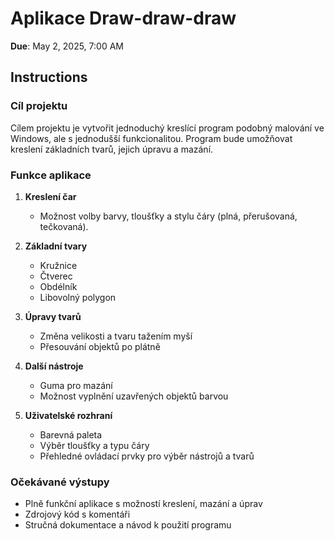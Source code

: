 # Aplikace Draw-draw-draw

**Due**: May 2, 2025, 7:00 AM

## Instructions

### Cíl projektu

Cílem projektu je vytvořit jednoduchý kreslící program podobný malování ve Windows, ale s jednodušší funkcionalitou.
Program bude umožňovat kreslení základních tvarů, jejich úpravu a mazání.

### Funkce aplikace

1. **Kreslení čar**
    - Možnost volby barvy, tloušťky a stylu čáry (plná, přerušovaná, tečkovaná).

2. **Základní tvary**
    - Kružnice
    - Čtverec
    - Obdélník
    - Libovolný polygon

3. **Úpravy tvarů**
    - Změna velikosti a tvaru tažením myší
    - Přesouvání objektů po plátně

4. **Další nástroje**
    - Guma pro mazání
    - Možnost vyplnění uzavřených objektů barvou

5. **Uživatelské rozhraní**
    - Barevná paleta
    - Výběr tloušťky a typu čáry
    - Přehledné ovládací prvky pro výběr nástrojů a tvarů

### Očekávané výstupy

- Plně funkční aplikace s možností kreslení, mazání a úprav
- Zdrojový kód s komentáři
- Stručná dokumentace a návod k použití programu
